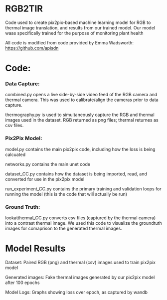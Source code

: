 # RGB2TIR
Code used to create pix2pix-based machine learning model for RGB to thermal image translation, and results from our trained model.
Our model waas specifically trained for the purpose of monitoring plant health

All code is modified from code provided by Emma Wadsworth: https://github.com/apisdn 

# Code:

### Data Capture:

  combined.py opens a live side-by-side video feed of the RGB camera and thermal camera. This was used to calibrate/align the cameras prior to data capture.

  thermography.py is used to simultaneously capture the RGB and thermal images used in the dataset. RGB returned as png files; thermal returnes as csv files.

### Pix2Pix Model:

  model.py contains the main pix2pix code, including how the loss is being calcuated
  
  networks.py contains the main unet code 
  
  dataset_CC.py contains how the dataset is being imported, read, and converted for use in the pix2pix model
  
  run_experiment_CC.py contains the primary training and validation loops for running the model (this is the code that will actually be run) 

### Ground Truth:
  
  lookatthermal_CC.py converts csv files (captured by the thermal camera) into a contrast thermal image. We used this code to visualize the groundtuth images for comaprison to the generated thermal images. 

# Model Results
  
  Dataset: Paired RGB (png) and thermal (csv) images used to train pix2pix model 
  
  Generated images: Fake thermal images generated by our pix2pix model after 100 epochs
  
  Model Logs: Graphs showing loss over epoch, as captured by wandb
 
